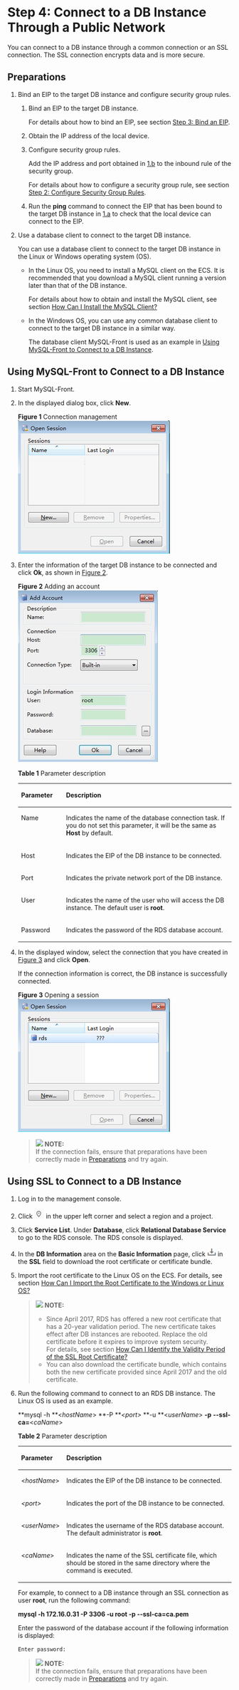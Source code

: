 # Step 4: Connect to a DB Instance Through a Public Network<a name="en-us_topic_connect_instance"></a>

You can connect to a DB instance through a common connection or an SSL connection. The  SSL connection encrypts data  and is more secure.

## Preparations<a name="en-us_topic_0154555358_en-us_topic_0153118658_section367520762117"></a>

1.  Bind an EIP to the target DB instance and configure security group rules.
    1.  <a name="en-us_topic_0154555358_en-us_topic_0153118658_li1728416257345"></a>Bind an EIP to the target DB instance.

        For details about how to bind an EIP, see section  [Step 3: Bind an EIP](step-3-bind-an-eip.md).

    2.  <a name="en-us_topic_0154555358_en-us_topic_0153118658_li85977812411"></a>Obtain the IP address of the local device.
    3.  Configure security group rules.

        Add the IP address and port obtained in  [1.b](#en-us_topic_0154555358_en-us_topic_0153118658_li85977812411)  to the inbound rule of the security group.

        For details about how to configure a security group rule, see section  [Step 2: Configure Security Group Rules](step-2-configure-security-group-rules.md).

    4.  Run the  **ping**  command to connect the EIP that has been bound to the target DB instance in  [1.a](#en-us_topic_0154555358_en-us_topic_0153118658_li1728416257345)  to check that the local device can connect to the EIP.

2.  Use a database client to connect to the target DB instance.

    You can use a database client to connect to the target DB instance in the Linux or Windows operating system \(OS\).

    -   In the Linux OS, you need to install a MySQL client on the ECS. It is recommended that you download a MySQL client running a version later than that of the DB instance.

        For details about how to obtain and install the MySQL client, see section  [How Can I Install the MySQL Client?](how-can-i-install-the-mysql-client.md)

    -   In the Windows OS, you can use any common database client to connect to the target DB instance in a similar way.

        The database client MySQL-Front is used as an example in  [Using MySQL-Front to Connect to a DB Instance](#en-us_topic_0154555358_en-us_topic_0153118658_section8112152217539).



## Using MySQL-Front to Connect to a DB Instance<a name="en-us_topic_0154555358_en-us_topic_0153118658_section8112152217539"></a>

1.  Start MySQL-Front.
2.  In the displayed dialog box, click  **New**.

    **Figure  1**  Connection management<a name="en-us_topic_0154555358_fig221381114711"></a>  
    ![](figures/connection-management-0.png "connection-management-0")

3.  Enter the information of the target DB instance to be connected and click  **Ok**, as shown in  [Figure 2](#en-us_topic_0154555358_fig4664143131112).

    **Figure  2**  Adding an account<a name="en-us_topic_0154555358_fig4664143131112"></a>  
    ![](figures/adding-an-account-1.png "adding-an-account-1")

    **Table  1**  Parameter description

    <a name="en-us_topic_0154555358_table19344113119498"></a>
    <table><thead align="left"><tr id="en-us_topic_0154555358_row93441531194919"><th class="cellrowborder" valign="top" width="21%" id="mcps1.2.3.1.1"><p id="en-us_topic_0154555358_p77919310509"><a name="en-us_topic_0154555358_p77919310509"></a><a name="en-us_topic_0154555358_p77919310509"></a><strong id="b191112564312"><a name="b191112564312"></a><a name="b191112564312"></a>Parameter</strong></p>
    </th>
    <th class="cellrowborder" valign="top" width="79%" id="mcps1.2.3.1.2"><p id="en-us_topic_0154555358_p1779116320501"><a name="en-us_topic_0154555358_p1779116320501"></a><a name="en-us_topic_0154555358_p1779116320501"></a><strong id="a97668864bf874d57b57a1c1492147784"><a name="a97668864bf874d57b57a1c1492147784"></a><a name="a97668864bf874d57b57a1c1492147784"></a>Description</strong></p>
    </th>
    </tr>
    </thead>
    <tbody><tr id="en-us_topic_0154555358_row193441314499"><td class="cellrowborder" valign="top" width="21%" headers="mcps1.2.3.1.1 "><p id="en-us_topic_0154555358_p534403184920"><a name="en-us_topic_0154555358_p534403184920"></a><a name="en-us_topic_0154555358_p534403184920"></a>Name</p>
    </td>
    <td class="cellrowborder" valign="top" width="79%" headers="mcps1.2.3.1.2 "><p id="en-us_topic_0154555358_p1534413154913"><a name="en-us_topic_0154555358_p1534413154913"></a><a name="en-us_topic_0154555358_p1534413154913"></a>Indicates the name of the database connection task. If you do not set this parameter, it will be the same as <strong id="b1522629172412"><a name="b1522629172412"></a><a name="b1522629172412"></a>Host</strong> by default.</p>
    </td>
    </tr>
    <tr id="en-us_topic_0154555358_row963955716472"><td class="cellrowborder" valign="top" width="21%" headers="mcps1.2.3.1.1 "><p id="en-us_topic_0154555358_p18640157164714"><a name="en-us_topic_0154555358_p18640157164714"></a><a name="en-us_topic_0154555358_p18640157164714"></a>Host</p>
    </td>
    <td class="cellrowborder" valign="top" width="79%" headers="mcps1.2.3.1.2 "><p id="en-us_topic_0154555358_p6640205719477"><a name="en-us_topic_0154555358_p6640205719477"></a><a name="en-us_topic_0154555358_p6640205719477"></a>Indicates the EIP of the DB instance to be connected.</p>
    </td>
    </tr>
    <tr id="en-us_topic_0154555358_row234513154910"><td class="cellrowborder" valign="top" width="21%" headers="mcps1.2.3.1.1 "><p id="en-us_topic_0154555358_p73451831134915"><a name="en-us_topic_0154555358_p73451831134915"></a><a name="en-us_topic_0154555358_p73451831134915"></a>Port</p>
    </td>
    <td class="cellrowborder" valign="top" width="79%" headers="mcps1.2.3.1.2 "><p id="en-us_topic_0154555358_p162470367519"><a name="en-us_topic_0154555358_p162470367519"></a><a name="en-us_topic_0154555358_p162470367519"></a>Indicates the private network port of the DB instance.</p>
    </td>
    </tr>
    <tr id="en-us_topic_0154555358_row17345103164918"><td class="cellrowborder" valign="top" width="21%" headers="mcps1.2.3.1.1 "><p id="en-us_topic_0154555358_p9345193114915"><a name="en-us_topic_0154555358_p9345193114915"></a><a name="en-us_topic_0154555358_p9345193114915"></a>User</p>
    </td>
    <td class="cellrowborder" valign="top" width="79%" headers="mcps1.2.3.1.2 "><p id="en-us_topic_0154555358_p1634511315492"><a name="en-us_topic_0154555358_p1634511315492"></a><a name="en-us_topic_0154555358_p1634511315492"></a>Indicates the name of the user who will access the DB instance. The default user is <strong id="b842352706104956"><a name="b842352706104956"></a><a name="b842352706104956"></a>root</strong>.</p>
    </td>
    </tr>
    <tr id="en-us_topic_0154555358_row165789172519"><td class="cellrowborder" valign="top" width="21%" headers="mcps1.2.3.1.1 "><p id="en-us_topic_0154555358_p957918174514"><a name="en-us_topic_0154555358_p957918174514"></a><a name="en-us_topic_0154555358_p957918174514"></a>Password</p>
    </td>
    <td class="cellrowborder" valign="top" width="79%" headers="mcps1.2.3.1.2 "><p id="en-us_topic_0154555358_p18579717195113"><a name="en-us_topic_0154555358_p18579717195113"></a><a name="en-us_topic_0154555358_p18579717195113"></a>Indicates the password of the RDS database account.</p>
    </td>
    </tr>
    </tbody>
    </table>

4.  In the displayed window, select the connection that you have created in  [Figure 3](#en-us_topic_0154555358_fig3870144665113)  and click  **Open**.

    If the connection information is correct, the DB instance is successfully connected.

    **Figure  3**  Opening a session<a name="en-us_topic_0154555358_fig3870144665113"></a>  
    ![](figures/opening-a-session-2.png "opening-a-session-2")

    >![](/images/icon-note.gif) **NOTE:**   
    >If the connection fails, ensure that preparations have been correctly made in  [Preparations](#en-us_topic_0154555358_en-us_topic_0153118658_section367520762117)  and try again.  


## Using SSL to Connect to a DB Instance<a name="en-us_topic_0154555358_en-us_topic_0153118658_section335618164205"></a>

1.  Log in to the management console.
2.  Click  ![](figures/region.png)  in the upper left corner and select a region and a project.
3.  Click  **Service List**. Under  **Database**, click  **Relational Database Service**  to go to the RDS console. The RDS console is displayed.
4.  In the  **DB Information**  area on the  **Basic Information**  page, click  ![](figures/down.png)  in the  **SSL**  field to download the root certificate or certificate bundle.
5.  Import the root certificate to the Linux OS on the ECS. For details, see section  [How Can I Import the Root Certificate to the Windows or Linux OS?](how-can-i-import-the-root-certificate-to-the-windows-or-linux-os.md)

    >![](/images/icon-note.gif) **NOTE:**   
    >-   Since April 2017, RDS has offered a new root certificate that has a 20-year validation period. The new certificate takes effect after DB instances are rebooted. Replace the old certificate before it expires to improve system security.  
    >    For details, see section  [How Can I Identify the Validity Period of the SSL Root Certificate?](how-can-i-identify-the-validity-period-of-the-ssl-root-certificate.md)  
    >-   You can also download the certificate bundle, which contains both the new certificate provided since April 2017 and the old certificate.  

6.  Run the following command to connect to an RDS DB instance. The Linux OS is used as an example.

    **mysql -h **<_hostName_\>  **-P **_<port\>_ **-u **<_userName_\>  **-p** **--ssl-ca=**<_caName_\>

    **Table  2**  Parameter description

    <a name="en-us_topic_0154555358_table385819434338"></a>
    <table><thead align="left"><tr id="en-us_topic_0154555358_row1285974314331"><th class="cellrowborder" valign="top" width="21.2%" id="mcps1.2.3.1.1"><p id="en-us_topic_0154555358_p13859124323319"><a name="en-us_topic_0154555358_p13859124323319"></a><a name="en-us_topic_0154555358_p13859124323319"></a><strong id="b13128205317440"><a name="b13128205317440"></a><a name="b13128205317440"></a>Parameter</strong></p>
    </th>
    <th class="cellrowborder" valign="top" width="78.8%" id="mcps1.2.3.1.2"><p id="en-us_topic_0154555358_p88598436331"><a name="en-us_topic_0154555358_p88598436331"></a><a name="en-us_topic_0154555358_p88598436331"></a><strong id="b1883195454410"><a name="b1883195454410"></a><a name="b1883195454410"></a>Description</strong></p>
    </th>
    </tr>
    </thead>
    <tbody><tr id="en-us_topic_0154555358_row128591243133311"><td class="cellrowborder" valign="top" width="21.2%" headers="mcps1.2.3.1.1 "><p id="en-us_topic_0154555358_p128591843133314"><a name="en-us_topic_0154555358_p128591843133314"></a><a name="en-us_topic_0154555358_p128591843133314"></a>&lt;<em id="en-us_topic_0154555358_i11472201511342"><a name="en-us_topic_0154555358_i11472201511342"></a><a name="en-us_topic_0154555358_i11472201511342"></a>hostName</em>&gt;</p>
    </td>
    <td class="cellrowborder" valign="top" width="78.8%" headers="mcps1.2.3.1.2 "><p id="en-us_topic_0154555358_p946502435610"><a name="en-us_topic_0154555358_p946502435610"></a><a name="en-us_topic_0154555358_p946502435610"></a>Indicates the EIP of the DB instance to be connected.</p>
    </td>
    </tr>
    <tr id="en-us_topic_0154555358_row885918436335"><td class="cellrowborder" valign="top" width="21.2%" headers="mcps1.2.3.1.1 "><p id="en-us_topic_0154555358_p1985934313335"><a name="en-us_topic_0154555358_p1985934313335"></a><a name="en-us_topic_0154555358_p1985934313335"></a><em id="en-us_topic_0154555358_i148916198347"><a name="en-us_topic_0154555358_i148916198347"></a><a name="en-us_topic_0154555358_i148916198347"></a>&lt;port&gt;</em></p>
    </td>
    <td class="cellrowborder" valign="top" width="78.8%" headers="mcps1.2.3.1.2 "><p id="en-us_topic_0154555358_p6859104373314"><a name="en-us_topic_0154555358_p6859104373314"></a><a name="en-us_topic_0154555358_p6859104373314"></a>Indicates the port of the DB instance to be connected.</p>
    </td>
    </tr>
    <tr id="en-us_topic_0154555358_row14859174318331"><td class="cellrowborder" valign="top" width="21.2%" headers="mcps1.2.3.1.1 "><p id="en-us_topic_0154555358_p20859184323316"><a name="en-us_topic_0154555358_p20859184323316"></a><a name="en-us_topic_0154555358_p20859184323316"></a>&lt;<em id="en-us_topic_0154555358_i1310372463412"><a name="en-us_topic_0154555358_i1310372463412"></a><a name="en-us_topic_0154555358_i1310372463412"></a>userName</em>&gt;</p>
    </td>
    <td class="cellrowborder" valign="top" width="78.8%" headers="mcps1.2.3.1.2 "><p id="en-us_topic_0154555358_p4859143123318"><a name="en-us_topic_0154555358_p4859143123318"></a><a name="en-us_topic_0154555358_p4859143123318"></a>Indicates the username of the RDS database account. The default administrator is <strong id="b436813920322"><a name="b436813920322"></a><a name="b436813920322"></a>root</strong>.</p>
    </td>
    </tr>
    <tr id="en-us_topic_0154555358_row63981620153510"><td class="cellrowborder" valign="top" width="21.2%" headers="mcps1.2.3.1.1 "><p id="en-us_topic_0154555358_p7399182018357"><a name="en-us_topic_0154555358_p7399182018357"></a><a name="en-us_topic_0154555358_p7399182018357"></a>&lt;<em id="en-us_topic_0154555358_i9263152720352"><a name="en-us_topic_0154555358_i9263152720352"></a><a name="en-us_topic_0154555358_i9263152720352"></a>caName</em>&gt;</p>
    </td>
    <td class="cellrowborder" valign="top" width="78.8%" headers="mcps1.2.3.1.2 "><p id="en-us_topic_0154555358_p16399920103511"><a name="en-us_topic_0154555358_p16399920103511"></a><a name="en-us_topic_0154555358_p16399920103511"></a>Indicates the name of the SSL certificate file, which should be stored in the same directory where the command is executed.</p>
    </td>
    </tr>
    </tbody>
    </table>

    For example, to connect to a DB instance through an SSL connection as user  **root**, run the following command:

    **mysql -h 172.16.0.31 -P 3306 -u root -p --ssl-ca=ca.pem**

    Enter the password of the database account if the following information is displayed:

    ```
    Enter password:
    ```

    >![](/images/icon-note.gif) **NOTE:**   
    >If the connection fails, ensure that preparations have been correctly made in  [Preparations](#en-us_topic_0154555358_en-us_topic_0153118658_section367520762117)  and try again.  


